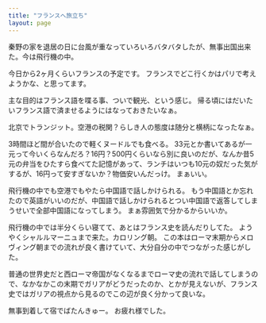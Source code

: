 ```yaml
---
title: "フランスへ旅立ち"
layout: page	
---
```


秦野の家を退居の日に台風が重なっていろいろバタバタしたが、無事出国出来た。今は飛行機の中。

今日から2ヶ月くらいフランスの予定です。
フランスでどこ行くかはパリで考えようかな、と思ってます。

主な目的はフランス語を喋る事、ついで観光、という感じ。
帰る頃にはだいたいフランス語で済ませるようにはなっておきたいなぁ。

北京でトランジット。空港の税関？らしき人の態度は随分と横柄になったなぁ。

3時間ほど間が合いたので軽くヌードルでも食べる。
33元とか書いてあるが一元って今いくらなんだろ？16円？500円くらいなら別に良いのだが、なんか昔5元の弁当をひたすら食べてた記憶があって、ランチはいつも10元の奴だった気がするが、16円って安すぎないか？物価安いんだっけ。
まぁいい。

飛行機の中でも空港でもやたら中国語で話しかけられる。
もう中国語とか忘れたので英語がいいのだが、中国語で話しかけられるとつい中国語で返答してしまうせいで全部中国語になってしまう。
まぁ雰囲気で分かるからいいか。

飛行機の中では半分くらい寝てて、あとはフランス史を読んだりしてた。
ようやくシャルルマーニュまで来た。カロリング朝。
この本はローマ末期からメロヴィング朝までの流れが良く書けていて、大分自分の中でつながった感じがした。

普通の世界史だと西ローマ帝国がなくなるまでローマ史の流れで話してしまうので、なかなかこの末期でガリアがどうだったのか、とかが見えないが、フランス史ではガリアの視点から見るのでこの辺が良く分かって良いな。

無事到着して宿でばたんきゅー。
お疲れ様でした。

